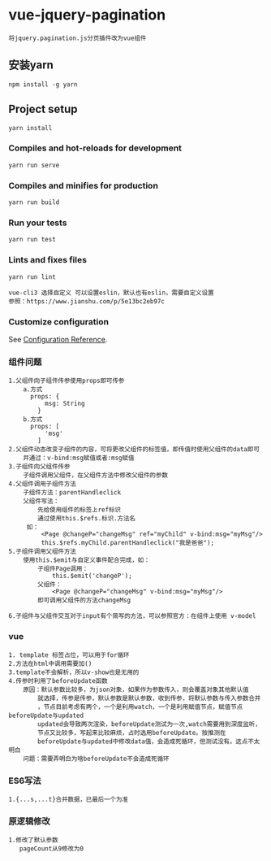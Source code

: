 # vue-jquery-pagination
```
将jquery.pagination.js分页插件改为vue组件
```

## 安装yarn
```
npm install -g yarn
```
## Project setup
```
yarn install
```

### Compiles and hot-reloads for development
```
yarn run serve
```

### Compiles and minifies for production
```
yarn run build
```

### Run your tests
```
yarn run test
```

### Lints and fixes files
```
yarn run lint

vue-cli3 选择自定义 可以设置eslin，默认也有eslin，需要自定义设置
参照：https://www.jianshu.com/p/5e13bc2eb97c
```

### Customize configuration
See [Configuration Reference](https://cli.vuejs.org/config/).

### 组件问题
```
1.父组件向子组件传参使用props即可传参
    a.方式
      props: {
          msg: String
        }
    b.方式
      props: [
          'msg'
        ]  
2.父组件动态改变子组件的内容，可将更改父组件的标签值，即传值时使用父组件的data即可
    并通过：v-bind:msg赋值或者:msg赋值
3.子组件向父组件传参
    子组件调用父组件，在父组件方法中修改父组件的参数
4.父组件调用子组件方法
    子组件方法：parentHandleclick
    父组件写法：
        先给使用组件的标签上ref标识
        通过使用this.$refs.标识.方法名
     如：
         <Page @changeP="changeMsg" ref="myChild" v-bind:msg="myMsg"/>
         this.$refs.myChild.parentHandleclick("我是爸爸");
5.子组件调用父组件方法
    使用this.$emit与自定义事件配合完成，如：
        子组件Page调用：
            this.$emit('changeP');
        父组件：
            <Page @changeP="changeMsg" v-bind:msg="myMsg"/>
        即可调用父组件的方法changeMsg
        
6.子组件与父组件交互对于input有个简写的方法，可以参照官方：在组件上使用 v-model

```

### vue
```vue
1. template 标签占位，可以用于for循环
2.方法在html中调用需要加()
3.template不会解析，所以v-show也是无用的
4.传参时利用了beforeUpdate函数
    原因：默认参数比较多，为json对象，如果作为参数传入，则会覆盖对象其他默认值
        就选择，传参是传参，默认参数是默认参数，收到传参，将默认参数与传入参数合并
        ，节点目前考虑有两个，一个是利用watch，一个是利用赋值节点，赋值节点beforeUpdate与updated
        updated会导致两次渲染，beforeUpdate测试为一次,watch需要用到深度监听，
        节点又比较多，写起来比较麻烦，占时选用beforeUpdate。按推测在
        beforeUpdate与updated中修改data值，会造成死循环，但测试没有。这点不太明白
    问题：需要弄明白为啥beforeUpdate不会造成死循环

```


### ES6写法
```
1.{...s,...t}合并数据，已最后一个为准
```

### 原逻辑修改
```vue
1.修改了默认参数
   pageCount从9修改为0
```
